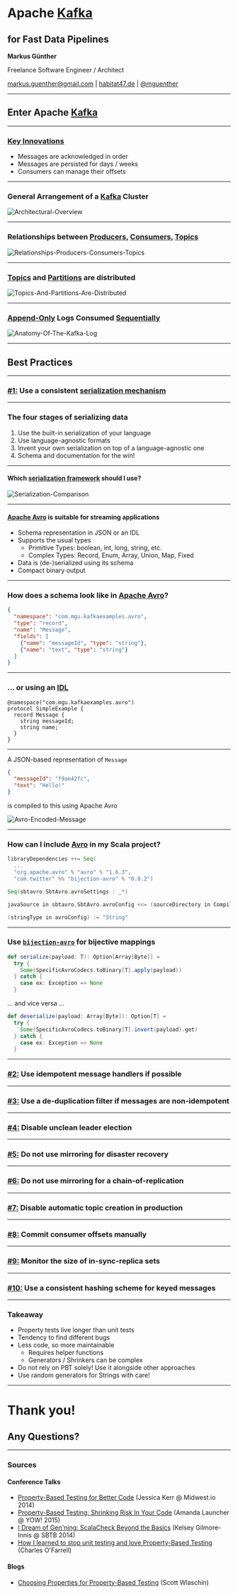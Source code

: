 # Apache [Kafka]()
## for Fast Data Pipelines

**Markus Günther**

Freelance Software Engineer / Architect

[markus.guenther@gmail.com](mailto:markus.guenther@gmail.com) | [habitat47.de](http://www.habitat47.de) | [@mguenther](https://twitter.com/mguenther)

---

## Enter Apache [Kafka]()

----

### [Key Innovations]()<!-- .element: class="fragment" data-fragment-index="0" -->

* Messages are acknowledged in order<!-- .element: class="fragment" data-fragment-index="1" -->
* Messages are persisted for days / weeks<!-- .element: class="fragment" data-fragment-index="2" -->
* Consumers can manage their offsets<!-- .element: class="fragment" data-fragment-index="3" -->

----

### General Arrangement of a [Kafka]() Cluster

![Architectural-Overview](./kafka-architectural_overview.svg)

----

### Relationships between [Producers](), [Consumers](), [Topics]()

![Relationships-Producers-Consumers-Topics](./kafka-relationships_between_producers_consumers_topics.svg)

----

### [Topics]() and [Partitions]() are distributed

![Topics-And-Partitions-Are-Distributed](./kafka-topics_and_partitions_are_distributed.svg)

----

### [Append-Only]() Logs Consumed [Sequentially]()

![Anatomy-Of-The-Kafka-Log](./kafka-anatomy_of_the_kafka_log.svg)

---

## Best Practices

----

### [#1:]() Use a consistent [serialization mechanism]()

----

### The four stages of serializing data

1. Use the built-in serialization of your language
2. Use language-agnostic formats
3. Invent your own serialization on top of a language-agnostic one
4. Schema and documentation for the win!

----

#### Which [serialization framework]() should I use?

![Serialization-Comparison](./kafka-serialization_comparison.png)

----

#### [Apache Avro]() is suitable for streaming applications

* Schema representation in JSON or an IDL
* Supports the usual types
  * Primitive Types: boolean, int, long, string, etc.
  * Complex Types: Record, Enum, Array, Union, Map, Fixed
* Data is (de-)serialized using its schema
* Compact binary output

----

### How does a schema look like in [Apache Avro]()?

```json
{
  "namespace": "com.mgu.kafkaexamples.avro",
  "type": "record",
  "name": "Message",
  "fields": [
    {"name": "messageId", "type": "string"},
    {"name": "text", "type": "string"}
  ]
}
```

----

### ... or using an [IDL]()

```
@namespace("com.mgu.kafkaexamples.avro")
protocol SimpleExample {
  record Message {
    string messageId;
    string name;
  }
}
```

----

A JSON-based representation of ```Message```

```json
{
  "messageId": "f9ae42fc",
  "text": "Hello!"
}
```

is compiled to this using Apache Avro

![Avro-Encoded-Message](./kafka-avro_encoded_message.svg)

----

### How can I include [Avro]() in my Scala project?

```scala
libraryDependencies ++= Seq(
  ...
  "org.apache.avro" % "avro" % "1.6.3",
  "com.twitter" %% "bijection-avro" % "0.9.2")

Seq(sbtavro.SbtAvro.avroSettings : _*)

javaSource in sbtavro.SbtAvro.avroConfig <<= (sourceDirectory in Compile)(_ / "generated")

(stringType in avroConfig) := "String"
```

----

### Use [```bijection-avro```]() for bijective mappings

```scala
def serialize(payload: T): Option[Array[Byte]] = 
  try {
    Some(SpecificAvroCodecs.toBinary[T].apply(payload))
  } catch {
    case ex: Exception => None
  }
```

... and vice versa ...


```scala
def deserialize(payload: Array[Byte]): Option[T] =
  try {
    Some(SpecificAvroCodecs.toBinary[T].invert(payload).get)
  } catch {
    case ex: Exception => None
  }
```

----

### [#2:]() Use idempotent message handlers if possible

----

### [#3:]() Use a de-duplication filter if messages are non-idempotent

----

### [#4:]() Disable unclean leader election

----

### [#5:]() Do not use mirroring for disaster recovery

----

### [#6:]() Do not use mirroring for a chain-of-replication

----

### [#7:]() Disable automatic topic creation in production

----

### [#8:]() Commit consumer offsets manually

----

### [#9:]() Monitor the size of in-sync-replica sets

----

### [#10:]() Use a consistent hashing scheme for keyed messages

---

### Takeaway

* Property tests live longer than unit tests
* Tendency to find different bugs
* Less code, so more maintainable
  * Requires helper functions 
  * Generators / Shrinkers can be complex
* Do not rely on PBT solely! Use it alongside other approaches
* Use random generators for Strings with care!

---

# Thank you!

## Any Questions?

---

### Sources

#### Conference Talks

* [Property-Based Testing for Better Code](https://www.youtube.com/watch?v=shngiiBfD80) (Jessica Kerr @ Midwest.io 2014)  
* [Property-Based Testing: Shrinking Risk In Your Code](https://www.youtube.com/watch?v=hNhHmbiw4Rw) (Amanda Launcher @ YOW! 2015)
* [I Dream of Gen'ning: ScalaCheck Beyond the Basics](https://www.youtube.com/watch?v=lgyGFG6hBa0) (Kelsey Gilmore-Innis @ SBTB 2014)
* [How I learned to stop unit testing and love Property-Based Testing](http://blog.charleso.org/property-testing-preso/yowlj2015.html) (Charles O'Farrell)

#### Blogs

* [Choosing Properties for Property-Based Testing](https://fsharpforfunandprofit.com/posts/property-based-testing-2/) (Scott Wlaschin)